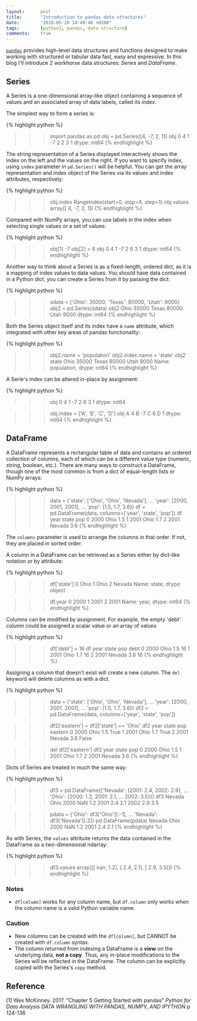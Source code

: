 ```yaml
---
layout:      post
title:       "Introduction to pandas data structures"
date:        "2018-05-10 14:49:48 +0200"
tags:        [python3, pandas, data structure]
comments:    true
---
```


[`pandas`][pandas] provides high-level data structures and functions designed to
make working with structured or tabular data fast, easy and expressive.
In this blog I'll introduce 2 workhorse data structures: _Series_ and _DataFrame_.

## Series

A Series is a one-dimensional array-like object containing a sequence of values
and an associated array of data labels, called its _index_.

The simplest way to form a series is:

{% highlight python %}
>>> import pandas as pd
>>> obj = pd.Series([4, -7, 2, 1])
>>> obj
0    4
1   -7
2    2
3    1
dtype: int64
{% endhighlight %}

The string representation of a Series displayed interactively shows the index on
the left and the values on the right. If you want to specify index, using `index`
parameter in `pd.Series()` will be helpful. You can get the array representation
and index object of the Series via its values and index attributes, respectively:

{% highlight python %}
>>> obj.index
RangeIndex(start=0, stop=4, step=1)
>>> obj.values
array([ 4, -7,  2,  1])
{% endhighlight %}

Compared with NumPy arrays, you can use labels in the index when selecting
single values or a set of values:

{% highlight python %}
>>> obj[1]
-7
>>> obj[2] = 6
>>> obj
0    4
1   -7
2    6
3    1
dtype: int64
{% endhighlight %}

Another way to think about a Series is as a fixed-length, ordered dict, as it is
a mapping of index values to data values. You should have data contained in a
Python dict, you can create a Series from it by passing the dict:

{% highlight python %}
>>> sdata = {'Ohio': 35000, 'Texas': 80000, 'Utah': 9000}
>>> obj2 = pd.Series(sdata)
>>> obj2
Ohio     35000
Texas    80000
Utah      9000
dtype: int64
{% endhighlight %}

Both the Series object itself and its index have a `name` attribute, which
integrated with other key areas of pandas functionality:

{% highlight python %}
>>> obj2.name = 'population'
>>> obj2.index.name = 'state'
>>> obj2
state
Ohio     35000
Texas    80000
Utah      9000
Name: population, dtype: int64
{% endhighlight %}

A Serie's index can be altered in-place by assignment:

{% highlight python %}
>>> obj
0    4
1   -7
2    6
3    1
dtype: int64

>>> obj.index = ['A', 'B', 'C', 'D']
>>> obj
A    4
B   -7
C    6
D    1
dtype: int64
{% endhighlight %}

## DataFrame

A DataFrame represents a rectangular table of data and contains an ordered
collection of columns, each of which can be a different value type (numeric,
string, boolean, etc.). There are many ways to construct a DataFrame, though one
of the most common is from a dict of equal-length lists or NumPy arrays:

{% highlight python %}
>>> data = {'state': ['Ohio', 'Ohio', 'Nevada'],
...         'year': [2000, 2001, 2001],
...         'pop': [1.5, 1.7, 3.6]}
>>> df = pd.DataFrame(data, columns=['year', 'state', 'pop'])
>>> df
   year   state  pop
0  2000    Ohio  1.5
1  2001    Ohio  1.7
2  2001  Nevada  3.6
{% endhighlight %}

The `columns` parameter is used to arrange the columns in that order. If not,
they are placed in sorted order.  

A column in a DataFrame can be retrieved as a Series either by dict-like
notation or by attribute:

{% highlight python %}
>>> df['state']
0      Ohio
1      Ohio
2    Nevada
Name: state, dtype: object

>>> df.year
0    2000
1    2001
2    2001
Name: year, dtype: int64
{% endhighlight %}

Columns can be modified by assignment. For example, the empty 'debt' column
could be assigned a scalar value or an array of values

{% highlight python %}
>>> df['debt'] = 16
>>> df
   year   state  pop  debt
0  2000    Ohio  1.5    16
1  2001    Ohio  1.7    16
2  2001  Nevada  3.6    16
{% endhighlight %}

Assigning a column that doesn't exist will create a new column. The `del`
keyword will delete columns as with a dict.

{% highlight python %}
>>> data = {'state': ['Ohio', 'Ohio', 'Nevada'],
...         'year': [2000, 2001, 2001],
...         'pop': [1.5, 1.7, 3.6]}
>>> df2 = pd.DataFrame(data, columns=['year', 'state', 'pop'])

>>> df2['eastern'] = df2['state'] == 'Ohio'
>>> df2
   year   state  pop  eastern
0  2000    Ohio  1.5     True
1  2001    Ohio  1.7     True
2  2001  Nevada  3.6    False

>>> del df2['eastern']
>>> df2
   year   state  pop
0  2000    Ohio  1.5
1  2001    Ohio  1.7
2  2001  Nevada  3.6
{% endhighlight %}

Dicts of Series are treated in much the same way:

{% highlight python %}
>>> df3 = pd.DataFrame({'Nevada': {2001: 2.4, 2002: 2.9},
...                     'Ohio': {2000: 1.2, 2001: 2.1,
...                              2002: 3.5}})
>>> df3
      Nevada  Ohio
2000     NaN   1.2
2001     2.4   2.1
2002     2.9   3.5

>>> pdata = {'Ohio': df3['Ohio'][:-1],
...          'Nevada': df3['Nevada'][:2]}
>>> pd.DataFrame(pdata)
      Nevada  Ohio
2000     NaN   1.2
2001     2.4   2.1
{% endhighlight %}

As with Series, the `values` attribute returns the data contained in the
DataFrame as a two-dimensional ndarray:

{% highlight python %}
>>> df3.values
array([[ nan,  1.2],
       [ 2.4,  2.1],
       [ 2.9,  3.5]])
{% endhighlight %}

### Notes

- `df[column]` works for any column name, but `df.column` only works when the
column name is a valid Python variable name.

### Caution

- New columns can be created with the `df[column]`, but CANNOT be created with
`df.column` syntax.
- The column returned from indexing a DataFrame is a **view** on the underlying
data, **not a copy**. Thus, any in-place modifications to the Series will be
reflected in the DataFrame. The column can be explicitly copied with the
Series's `copy` method.



## Reference

[1] Wes McKinney. 2017. "Chapter 5 Getting Started with pandas" _Python for Data
Analysis DATA WRANGLING WITH PANDAS, NUMPY, AND IPYTHON_ p 124-136


[pandas]: https://pandas.pydata.org